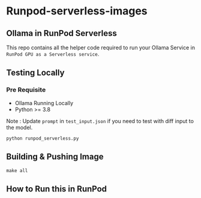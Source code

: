 # Runpod-serverless-images

## Ollama in RunPod Serverless

This repo contains all the helper code required to run your Ollama Service in `RunPod GPU as a Serverless service`.

## Testing Locally

### Pre Requisite

* Ollama Running Locally
* Python >= 3.8

Note : Update `prompt` in `test_input.json` if you need to test with diff input to the model.

```shell
python runpod_serverless.py
```

## Building & Pushing Image

```shell
make all
```

## How to Run this in RunPod
